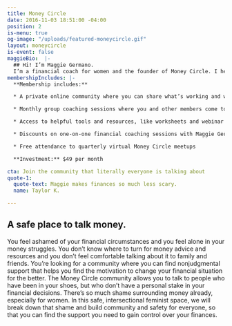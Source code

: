 ```yaml
---
title: Money Circle
date: 2016-11-03 18:51:00 -04:00
position: 2
is-menu: true
og-image: "/uploads/featured-moneycircle.gif"
layout: moneycircle
is-event: false
maggieBio:  |-
  ## Hi! I’m Maggie Germano.
  I’m a financial coach for women and the founder of Money Circle. I help women improve their relationships with money so that they can take better control of their futures. I’m also passionate about creating space for women to talk about money without shame or judgment. That’s where the Money Circle Community comes in!
membershipIncludes: |-
  **Membership includes:**

  * A private online community where you can share what’s working and what’s not in your finance, and get support and guidance from others going through the same things

  * Monthly group coaching sessions where you and other members come together to discuss important financial matters and get coached on your specific issues (if you wish to be!)

  * Access to helpful tools and resources, like worksheets and webinar recordings

  * Discounts on one-on-one financial coaching sessions with Maggie Germano

  * Free attendance to quarterly virtual Money Circle meetups

  **Investment:** $49 per month

cta: Join the community that literally everyone is talking about
quote-1:
  quote-text: Maggie makes finances so much less scary.
  name: Taylor K.

---
```


## A safe place to talk money.

You feel ashamed of your financial circumstances and you feel alone in your money struggles. You don’t know where to turn for money advice and resources and you don’t feel comfortable talking about it to family and friends. You’re looking for a community where you can find nonjudgmental support that helps you find the motivation to change your financial situation for the better. The Money Circle community allows you to talk to people who have been in your shoes, but who don’t have a personal stake in your financial decisions. There’s so much shame surrounding money already, especially for women. In this safe, intersectional feminist space, we will break down that shame and build community and safety for everyone, so that you can find the support you need to gain control over your finances.
